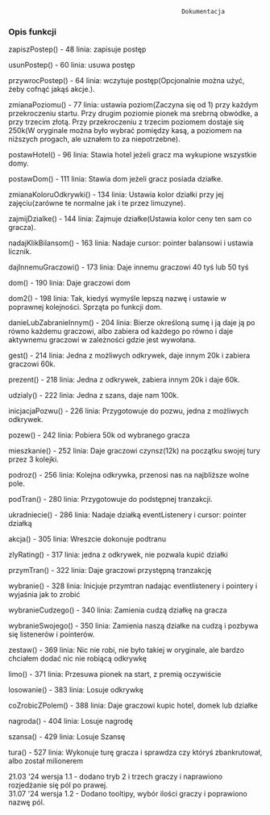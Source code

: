                                                     Dokumentacja
   <h3>Opis funkcji</h3>                                                               
<p>zapiszPostep() - 48 linia: zapisuje postęp</p>
<p>usunPostep() - 60 linia: usuwa postęp</p>
<p>przywrocPostep() - 64 linia: wczytuje postęp(Opcjonalnie można użyć, żeby cofnąć jakąś akcje.).</p>
<p>zmianaPoziomu() - 77 linia: ustawia poziom(Zaczyna się od 1) przy każdym przekroczeniu startu. Przy drugim poziomie pionek ma srebrną obwódke, a przy trzecim złotą. Przy przekroczeniu z trzecim poziomem dostaje się 250k(W oryginale można było wybrać pomiędzy kasą, a poziomem na niższych progach, ale uznałem to za niepotrzebne).</p>

<p>postawHotel() - 96 linia: Stawia hotel jeżeli gracz ma wykupione wszystkie domy.</p>
<p>postawDom() - 111 linia: Stawia dom jeżeli gracz posiada działke.</p>
<p>zmianaKoloruOdkrywki() - 134 linia: Ustawia kolor działki przy jej zajęciu(zarówne te normalne jak i te przez limuzyne).</p>
<p>zajmijDzialke() - 144 linia: Zajmuje działke(Ustawia kolor ceny ten sam co gracza).</p>

<p>nadajKlikBilansom() - 163 linia: Nadaje cursor: pointer balansowi i ustawia licznik.</p>
<p>dajInnemuGraczowi() - 173 linia: Daje innemu graczowi 40 tyś lub 50 tyś </p>
<p>dom() - 190 linia: Daje graczowi dom</p>

<p>dom2() - 198 linia: Tak, kiedyś wymyśle lepszą nazwę i ustawie w poprawnej kolejności. Sprząta po funkcji dom.</p>
<p>danieLubZabranieInnym() - 204 linia: Bierze określoną sumę i ją daje ją po równo każdemu graczowi, albo zabiera od każdego po równo i daje aktywnemu graczowi w zależności gdzie jest wywołana.</p>
<p>gest() - 214 linia: Jedna z możliwych odkrywek, daje innym 20k i zabiera graczowi 60k.</p>

<p>prezent() - 218 linia: Jedna z odkrywek, zabiera innym 20k i daje 60k.</p>
<p>udzialy() - 222 linia: Jedna z szans, daje nam 100k.</p>
<p>inicjacjaPozwu() - 226 linia: Przygotowuje do pozwu, jedna z możliwych odkrywek.</p>
<p>pozew() - 242 linia: Pobiera 50k od wybranego gracza</p>
<p>mieszkanie() - 252 linia: Daje graczowi czynsz(12k) na początku swojej tury przez 3 kolejki.</p>

<p>podroz() - 256 linia: Kolejna odkrywka, przenosi nas na najbliższe wolne pole.</p>
<p>podTran() - 280 linia: Przygotowuje do podstępnej tranzakcji.</p>
<p>ukradniecie() - 286 linia: Nadaje działką eventListenery i cursor: pointer działką</p>
<p>akcja() - 305 linia: Wreszcie dokonuje podtranu</p>

<p>zlyRating() - 317 linia: jedna z odkrywek, nie pozwala kupić działki</p>
<p>przymTran() - 322 linia: Daje graczowi przystępną tranzakcję</p>
<p>wybranie() - 328 linia: Inicjuje przymtran nadając eventlistenery i pointery i wyjaśnia jak to zrobić</p>
<p>wybranieCudzego() - 340 linia: Zamienia cudzą działkę na gracza</p>

<p>wybranieSwojego() - 350 linia: Zamienia naszą działke na cudzą i pozbywa się listenerów i pointerów.</p>
<p>zestaw() - 369 linia: Nic nie robi, nie było takiej w oryginale, ale bardzo chciałem dodać nic nie robiącą odkrywkę</p>
<p>limo() - 371 linia: Przesuwa pionek na start, z premią oczywiście</p>
<p>losowanie() - 383 linia: Losuje odkrywkę</p>

<p>coZrobicZPolem() - 388 linia: Daje graczowi kupic hotel, domek lub działke</p>
<p>nagroda() - 404 linia: Losuje nagrodę</p>
<p>szansa() - 429 linia: Losuje Szansę</p>

<p>tura() - 527 linia: Wykonuje turę gracza i sprawdza czy któryś zbankrutował, albo został milionerem</p>

21.03 '24 wersja 1.1 - dodano tryb 2 i trzech graczy i naprawiono rozjedżanie się pól po prawej.<br>
31.07 '24 wersja 1.2 - Dodano tooltipy, wybór ilości graczy i poprawiono nazwę pól.
